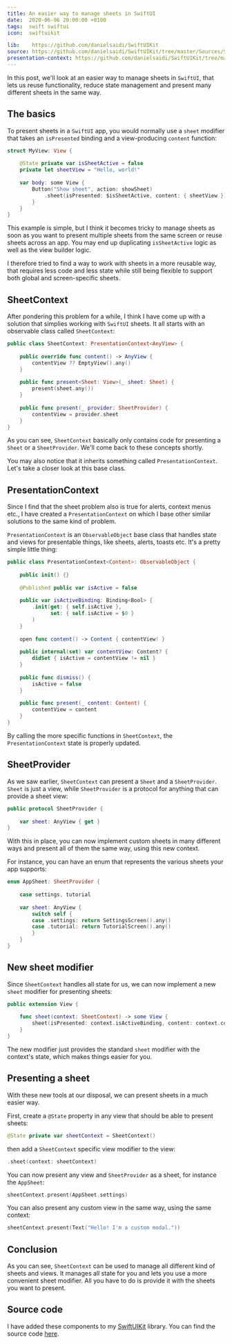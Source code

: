 ```yaml
---
title: An easier way to manage sheets in SwiftUI
date:  2020-06-06 20:00:00 +0100
tags:  swift swiftui
icon:  swiftuikit

lib:    https://github.com/danielsaidi/SwiftUIKit
source: https://github.com/danielsaidi/SwiftUIKit/tree/master/Sources/SwiftUIKit/Sheets
presentation-context: https://github.com/danielsaidi/SwiftUIKit/tree/master/Sources/SwiftUIKit/Contexts/PresentationContext.swift
---
```


In this post, we'll look at an easier way to manage sheets in `SwiftUI`, that lets us reuse functionality, reduce state management and present many different sheets in the same way.


## The basics

To present sheets in a `SwiftUI` app, you would normally use a `sheet` modifier that takes an `isPresented` binding and a view-producing `content` function:

```swift
struct MyView: View {
    
    @State private var isSheetActive = false
    private let sheetView = "Hello, world!"
    
    var body: some View {
        Button("Show sheet", action: showSheet)
            .sheet(isPresented: $isSheetActive, content: { sheetView })
        }
    }
}
```

This example is simple, but I think it becomes tricky to manage sheets as soon as you want to present multiple sheets from the same screen or reuse sheets across an app. You may end up duplicating `isSheetActive` logic as well as the view builder logic.

I therefore tried to find a way to work with sheets in a more reusable way, that requires less code and less state while still being flexible to support both global and screen-specific sheets.


## SheetContext

After pondering this problem for a while, I think I have come up with a solution that simplies working with `SwiftUI` sheets. It all starts with an observable class called `SheetContext`:

```swift
public class SheetContext: PresentationContext<AnyView> {
    
    public override func content() -> AnyView {
        contentView ?? EmptyView().any()
    }
    
    public func present<Sheet: View>(_ sheet: Sheet) {
        present(sheet.any())
    }
    
    public func present(_ provider: SheetProvider) {
        contentView = provider.sheet
    }
}
```

As you can see, `SheetContext` basically only contains code for presenting a `Sheet` or a `SheetProvider`. We'll come back to these concepts shortly.

You may also notice that it inherits something called `PresentationContext`. Let's take a closer look at this base class.


## PresentationContext

Since I find that the sheet problem also is true for alerts, context menus etc., I have created a `PresentationContext` on which I base other similar solutions to the same kind of problem.

`PresentationContext` is an `ObservableObject` base class that handles state and views for presentable things, like sheets, alerts, toasts etc. It's a pretty simple little thing:

```swift
public class PresentationContext<Content>: ObservableObject {
    
    public init() {}
    
    @Published public var isActive = false
    
    public var isActiveBinding: Binding<Bool> {
        .init(get: { self.isActive },
              set: { self.isActive = $0 }
        )
    }
    
    open func content() -> Content { contentView! }
    
    public internal(set) var contentView: Content? {
        didSet { isActive = contentView != nil }
    }
    
    public func dismiss() {
        isActive = false
    }
    
    public func present(_ content: Content) {
        contentView = content
    }
}
```

By calling the more specific functions in `SheetContext`, the `PresentationContext` state is properly updated.


## SheetProvider

As we saw earlier, `SheetContext` can present a `Sheet` and a `SheetProvider`. `Sheet` is just a view, while `SheetProvider` is a protocol for anything that can provide a sheet view:

```swift
public protocol SheetProvider {
    
    var sheet: AnyView { get }
}
```

With this in place, you can now implement custom sheets in many different ways and present all of them the same way, using this new context.

For instance, you can have an enum that represents the various sheets your app supports:

```swift
enum AppSheet: SheetProvider {
    
    case settings, tutorial
    
    var sheet: AnyView {
        switch self {
        case .settings: return SettingsScreen().any()
        case .tutorial: return TutorialScreen().any()
        }
    }
}
```


## New sheet modifier

Since `SheetContext` handles all state for us, we can now implement a new `sheet` modifier for presenting sheets:

```swift
public extension View {
    
    func sheet(context: SheetContext) -> some View {
        sheet(isPresented: context.isActiveBinding, content: context.content)
    }
}
```

The new modifier just provides the standard `sheet` modifier with the context's state, which makes things easier for you.


## Presenting a sheet

With these new tools at our disposal, we can present sheets in a much easier way.

First, create a `@State` property in any view that should be able to present sheets:

```swift
@State private var sheetContext = SheetContext()
```

then add a `SheetContext` specific view modifier to the view:

```swift
.sheet(context: sheetContext)
```

You can now present any view and `SheetProvider` as a sheet, for instance the `AppSheet`:

```swift
sheetContext.present(AppSheet.settings)
```

You can also present any custom view in the same way, using the same context:

```swift
sheetContext.present(Text("Hello! I'm a custom modal."))
```


## Conclusion

As you can see, `SheetContext` can be used to manage all different kind of sheets and views. It manages all state for you and lets you use a more convenient sheet modifier. All you have to do is provide it with the sheets you want to present.


## Source code

I have added these components to my [SwiftUIKit]({{page.lib}}) library. You can find the source code [here]({{page.source}}).